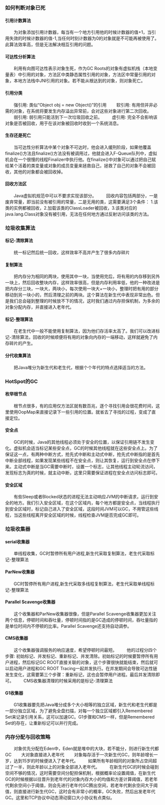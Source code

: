 
### 如何判断对象已死
#### 引用计数算法
&emsp;&emsp;为对象添加引用计数器，每当有一个地方引用他的时候计数器的值+1，当引用失效的时候计数器的值-1,当任何时刻计数器为0的对象就是不可能再被使用了。此算法效率高，但是无法解决相互引用的问题。
#### 可达性分析算法
&emsp;&emsp;利用有向图可达性表示对象生死，作为GC Roots的对象有虚拟机栈（本地变量表）中引用的对象，方法区中类静态属性引用的对象，方法区中常量引用的对象，本地方法栈中JNI引用的对象。若不能从根达到的对象，则对象死亡。
<!---more-->
#### 引用分类
&emsp;&emsp;强引用: 类似“Object obj = new Object()”的引用
&emsp;&emsp;软引用: 有用但并非必需的对象，在系统将要发生内存溢出异常前，会对这些对象进行第二次回收。
&emsp;&emsp;弱引用: 弱引用只能活到下一次垃圾回收之前。
&emsp;&emsp;虚引用: 完全不会影响该对象是否被回收，用于在该对象被回收时收到一个系统消息。
#### 生存还是死亡
&emsp;&emsp;当可达性分析算法中某个对象不可达时，他会进入缓刑阶段，如果他覆盖finalize()方法且finalize()方法没有被调用过，他就会进入F-Queue队列中，虚拟机会在一个很慢的线程Finalizer中执行他。在finalize()中对象可以通过把自己赋给某个活着的类变量或对象的成员变量来拯救自己，拯救了自己的对象不会被回收，其他的对象都会被回收掉。
#### 回收方法区
&emsp;&emsp;Java虚拟机规范中可以不要求实现该部分。
&emsp;&emsp;回收内容包括两部分，一是废弃常量，即当前没有被引用的常量，二是无用的类，这需要满足3个条件： 1.该类的实例都被回收，2.加载该类的ClassLoader被回收，3.该类对应的java.lang.Class对象没有被引用，无法在任何地方通过反射访问该类的方法。

### 垃圾收集算法
#### 标记-清除算法
&emsp;&emsp;统一标记然后统一回收，这样效率不高并产生了很多内存碎片
#### 复制算法
&emsp;&emsp;把内存分为相同的两块，使用其中一块，当使用完后，将有用的内存移到另外一块上，然后回收整块内存，这样效率很高，但是内存利用率低，他的一种改进是把内存分三块，一块大，两块小，每次使用一块大+一块小，整理时把有用的部分移动到另一块小的，然后清理之前的两块。这个算法在新生代中表现非常出色。但是我们总会碰到整理的时候放不下的情况，这时我们通过内存担保机制，为多余的对象分配内存，并直接进入老年代。
#### 标记-整理算法
&emsp;&emsp;在老生代中一般不能使用复制算法，因为他们存活率太高了。我们可以改进标记-清除算法，回收的时候顺便将有用的对象向内存的一端移动，这样就避免了内存碎片的产生。
#### 分代收集算法
&emsp;&emsp;把Java堆分为新生代和老生代，根据个个年代的特点选择适当的方法。


### HotSpot的GC
#### 枚举根节点
&emsp;&emsp;根节点很多，有的应用仅方法区就有数百兆，逐个寻找引用会很花费时间，这里使用OopMap来直接记录下一些引用的位置。就省去了寻找的过程，变成了直接定位。
#### 安全点
&emsp;&emsp;GC的时候，Java的其他线程必须处于安全的位置，以保证引用链不发生变化。虚拟机会适当标记某些安全点，GC的时候其他线程就在这些安全点上。为了保证这一点，有两种中断方式，抢先式中断和主动式中断，抢先式中断指的是首先中断全部线程，如果发现某些线程不在安全点，则让其恢复，运行到安全点在停下来。主动式中断是当GC需要中断时，设置一个标志，让其他线程主动轮流访问，发现标志为真的时候，就主动中断，这里只需要保证进程在安全点访问标志即可。
#### 安全区域
&emsp;&emsp;有些Sleep或者Blocked状态的进程无法主动响应JVM的中断请求，运行到安全的地方。我们引入安全区域，在这个区域内，每个地方都是安全点，当线程执行到安全区域时，标记自己进入了安全区域，这段时间JVM可以GC，不用管这些线程，当这些线程离开安全区域的时候，线程检查JVM是否完成GC即可。

### 垃圾收集器
#### serial收集器
&emsp;&emsp;单线程收集，GC时暂停所有用户进程,新生代采取复制算法，老生代采取标记-整理算法
#### ParNew收集器
&emsp;&emsp;GC时暂停所有用户进程,新生代采取多线程复制算法，老生代采取单线程标记-整理算法
#### Parallel Scavenge收集器
&emsp;&emsp;这个收集器和ParNew收集器很像，但是Parallel Scavenge收集器更加关注两个信息，停顿时间和吞吐量，停顿时间指的是GC造成的停顿时间，吞吐量指的是单位时间内不停顿的比率。Parallel Scavenge还支持自动调参。
#### CMS收集器
&emsp;&emsp;这个收集器强调服务的响应速度，希望停顿时间最短。
&emsp;&emsp;他的过程分四个步骤: 初始标记、并发标记、重新标记、并发清除。初始标记的时候要暂停所有用户进程，然后标记GC ROOT直接关联的对象，这个步骤很快就能结束，然后就可以启动用户进程和GC ROOT Tracing一起并发执行。在并发期间会导致可达性链发生变化，这需要第三个步骤：重新标记，这也会暂停用户进程。最后并发清除即可。
&emsp;&emsp;CMS收集器清理的时候采用的是标记-清理算法
#### G1收集器
&emsp;&emsp;G1收集器要先把Java堆分成多个大小相等的独立区域，新生代和老生代都是一部分独立区域，为了避免全盘扫描，对每一个独立区域都引入Remembered Set来记录引用关系，这可以加速GC。G1步骤和CMS一样，但是Remembered Set的存在，让重新标记可以并行完成。

### 内存分配与回收策略
&emsp;&emsp;对象优先分配在Eden中，Eden就是堆中的大块，若不能分，则进行新生代都GC
&emsp;&emsp;大对象直接进入老年代
&emsp;&emsp;对象每存活于一次新生代GC，则年龄增长一岁，达到15岁的时候便进入了老年代。
&emsp;&emsp;如果所有年龄相同的对象所占空间超过了一半，则此年龄以上的对象全部进入老年代。
&emsp;&emsp;在新生代GC的时候会碰到空间不够的情况，这时需要空间分配担保机制，根据概率论设置阈值，在新生代GC的时候根据以往晋升到老年代的对象内存大小的均值和方差计算阈值，若老年代剩余空间小于阈值，则会先进行老年代GC腾出空间，若老年代剩余空间大于阈值，则直接进行新生代GC，这时会有非常小的概率，GC失败，然后出发老年代GC。这里和TCP协议中动态滑动窗口大小协议有点类似。

